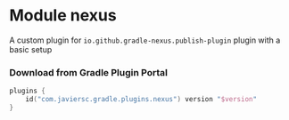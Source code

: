 # Module nexus

A custom plugin for `io.github.gradle-nexus.publish-plugin` plugin with a basic setup

### Download from Gradle Plugin Portal

```kotlin
plugins {
    id("com.javiersc.gradle.plugins.nexus") version "$version"
}
```
